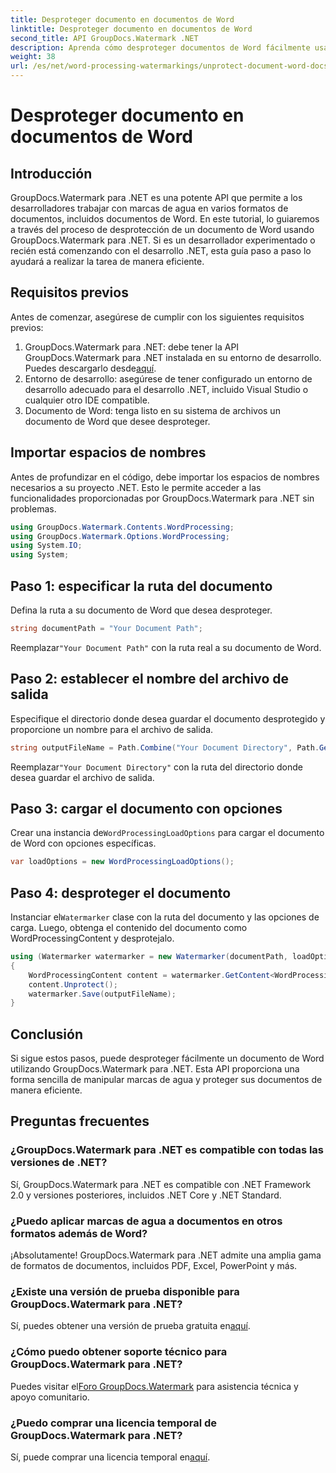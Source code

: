 ```yaml
---
title: Desproteger documento en documentos de Word
linktitle: Desproteger documento en documentos de Word
second_title: API GroupDocs.Watermark .NET
description: Aprenda cómo desproteger documentos de Word fácilmente usando GroupDocs.Watermark para .NET. Sigue nuestra guía paso a paso.
weight: 38
url: /es/net/word-processing-watermarkings/unprotect-document-word-docs/
---
```


# Desproteger documento en documentos de Word

## Introducción
GroupDocs.Watermark para .NET es una potente API que permite a los desarrolladores trabajar con marcas de agua en varios formatos de documentos, incluidos documentos de Word. En este tutorial, lo guiaremos a través del proceso de desprotección de un documento de Word usando GroupDocs.Watermark para .NET. Si es un desarrollador experimentado o recién está comenzando con el desarrollo .NET, esta guía paso a paso lo ayudará a realizar la tarea de manera eficiente.
## Requisitos previos
Antes de comenzar, asegúrese de cumplir con los siguientes requisitos previos:
1.  GroupDocs.Watermark para .NET: debe tener la API GroupDocs.Watermark para .NET instalada en su entorno de desarrollo. Puedes descargarlo desde[aquí](https://releases.groupdocs.com/Watermark/net/).
2. Entorno de desarrollo: asegúrese de tener configurado un entorno de desarrollo adecuado para el desarrollo .NET, incluido Visual Studio o cualquier otro IDE compatible.
3. Documento de Word: tenga listo en su sistema de archivos un documento de Word que desee desproteger.

## Importar espacios de nombres
Antes de profundizar en el código, debe importar los espacios de nombres necesarios a su proyecto .NET. Esto le permite acceder a las funcionalidades proporcionadas por GroupDocs.Watermark para .NET sin problemas.
```csharp
using GroupDocs.Watermark.Contents.WordProcessing;
using GroupDocs.Watermark.Options.WordProcessing;
using System.IO;
using System;
```
## Paso 1: especificar la ruta del documento
Defina la ruta a su documento de Word que desea desproteger.
```csharp
string documentPath = "Your Document Path";
```
 Reemplazar`"Your Document Path"` con la ruta real a su documento de Word.
## Paso 2: establecer el nombre del archivo de salida
Especifique el directorio donde desea guardar el documento desprotegido y proporcione un nombre para el archivo de salida.
```csharp
string outputFileName = Path.Combine("Your Document Directory", Path.GetFileName(documentPath));
```
 Reemplazar`"Your Document Directory"` con la ruta del directorio donde desea guardar el archivo de salida.
## Paso 3: cargar el documento con opciones
 Crear una instancia de`WordProcessingLoadOptions` para cargar el documento de Word con opciones específicas.
```csharp
var loadOptions = new WordProcessingLoadOptions();
```
## Paso 4: desproteger el documento
 Instanciar el`Watermarker` clase con la ruta del documento y las opciones de carga. Luego, obtenga el contenido del documento como WordProcessingContent y desprotejalo.
```csharp
using (Watermarker watermarker = new Watermarker(documentPath, loadOptions))
{
    WordProcessingContent content = watermarker.GetContent<WordProcessingContent>();
    content.Unprotect();
    watermarker.Save(outputFileName);
}
```

## Conclusión
Si sigue estos pasos, puede desproteger fácilmente un documento de Word utilizando GroupDocs.Watermark para .NET. Esta API proporciona una forma sencilla de manipular marcas de agua y proteger sus documentos de manera eficiente.
## Preguntas frecuentes
### ¿GroupDocs.Watermark para .NET es compatible con todas las versiones de .NET?
Sí, GroupDocs.Watermark para .NET es compatible con .NET Framework 2.0 y versiones posteriores, incluidos .NET Core y .NET Standard.
### ¿Puedo aplicar marcas de agua a documentos en otros formatos además de Word?
¡Absolutamente! GroupDocs.Watermark para .NET admite una amplia gama de formatos de documentos, incluidos PDF, Excel, PowerPoint y más.
### ¿Existe una versión de prueba disponible para GroupDocs.Watermark para .NET?
 Sí, puedes obtener una versión de prueba gratuita en[aquí](https://releases.groupdocs.com/).
### ¿Cómo puedo obtener soporte técnico para GroupDocs.Watermark para .NET?
 Puedes visitar el[Foro GroupDocs.Watermark](https://forum.groupdocs.com/c/watermark/19) para asistencia técnica y apoyo comunitario.
### ¿Puedo comprar una licencia temporal de GroupDocs.Watermark para .NET?
 Sí, puede comprar una licencia temporal en[aquí](https://purchase.groupdocs.com/temporary-license/).